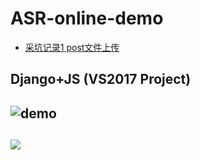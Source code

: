 # ASR-online-demo

- [采坑记录1 post文件上传](https://blog.csdn.net/dhj_tsukuba/article/details/112167117)

## Django+JS (VS2017 Project)

## ![demo](https://media.giphy.com/media/GiVhZFsRwYHs0ygnPM/giphy.gif)

## ![](https://media.giphy.com/media/9kX2qNBKRr07EKKQ2o/giphy.gif)

